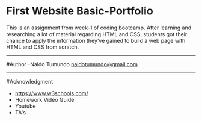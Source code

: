# First Website Basic-Portfolio

This is an assignment from week-1 of coding bootcamp. After learning and researching a lot of material regarding HTML and CSS, students got their chance to apply the information they've gained to build a web page with HTML and CSS from scratch.

---

#Author
 -Naldo Tumundo <naldotumundo@gmail.com>

 ---

 #Acknowledgment 
 - https://www.w3schools.com/
 - Homework Video Guide
 - Youtube
 - TA's 